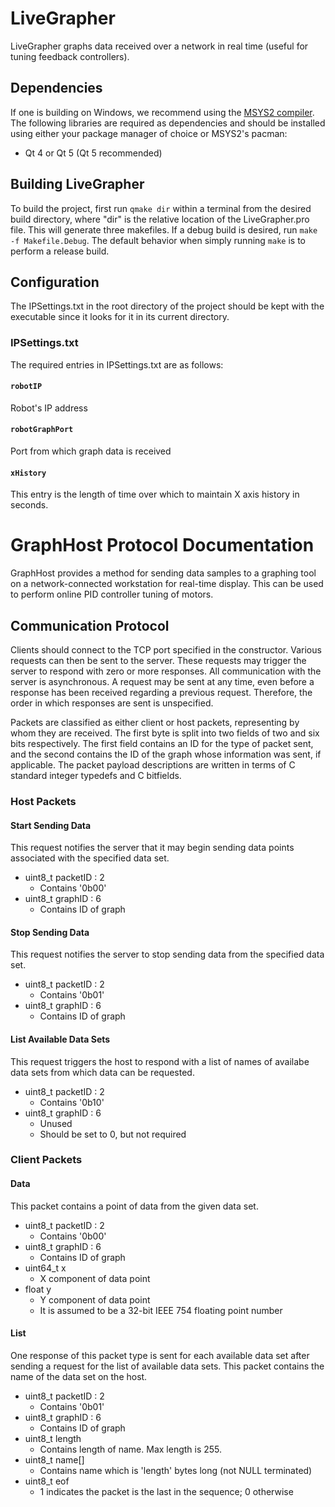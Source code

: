 # LiveGrapher

LiveGrapher graphs data received over a network in real time (useful for tuning feedback controllers).

## Dependencies

If one is building on Windows, we recommend using the [MSYS2 compiler](https://msys2.github.io/). The following libraries are required as dependencies and should be installed using either your package manager of choice or MSYS2's pacman:

* Qt 4 or Qt 5 (Qt 5 recommended)

## Building LiveGrapher

To build the project, first run `qmake dir` within a terminal from the desired build directory, where "dir" is the relative location of the LiveGrapher.pro file. This will generate three makefiles. If a debug build is desired, run `make -f Makefile.Debug`. The default behavior when simply running `make` is to perform a release build.

## Configuration

The IPSettings.txt in the root directory of the project should be kept with the executable since it looks for it in its current directory.

### IPSettings.txt

The required entries in IPSettings.txt are as follows:

#### `robotIP`

Robot's IP address

#### `robotGraphPort`

Port from which graph data is received

#### `xHistory`

This entry is the length of time over which to maintain X axis history in seconds.

# GraphHost Protocol Documentation

GraphHost provides a method for sending data samples to a graphing tool on a network-connected workstation for real-time display. This can be used to perform online PID controller tuning of motors.

## Communication Protocol

Clients should connect to the TCP port specified in the constructor. Various requests can then be sent to the server. These requests may trigger the server to respond with zero or more responses. All communication with the server is asynchronous. A request may be sent at any time, even before a response has been received regarding a previous request. Therefore, the order in which responses are sent is unspecified.

Packets are classified as either client or host packets, representing by whom they are received. The first byte is split into two fields of two and six bits respectively. The first field contains an ID for the type of packet sent, and the second contains the ID of the graph whose information was sent, if applicable. The packet payload descriptions are written in terms of C standard integer typedefs and C bitfields.

### Host Packets

#### Start Sending Data

This request notifies the server that it may begin sending data points associated with the specified data set.

* uint8_t packetID : 2
  * Contains '0b00'
* uint8_t graphID : 6
  * Contains ID of graph

#### Stop Sending Data

This request notifies the server to stop sending data from the specified data set.

* uint8_t packetID : 2
  * Contains '0b01'
* uint8_t graphID : 6
  * Contains ID of graph

#### List Available Data Sets

This request triggers the host to respond with a list of names of availabe data sets from which data can be requested.

* uint8_t packetID : 2
  * Contains '0b10'
* uint8_t graphID : 6
  * Unused
  * Should be set to 0, but not required

### Client Packets

#### Data

This packet contains a point of data from the given data set.

* uint8_t packetID : 2
  * Contains '0b00'
* uint8_t graphID : 6
  * Contains ID of graph
* uint64_t x
  * X component of data point
* float y
  * Y component of data point
  * It is assumed to be a 32-bit IEEE 754 floating point number

#### List

One response of this packet type is sent for each available data set after sending a request for the list of available data sets. This packet contains the name of the data set on the host.

* uint8_t packetID : 2
  * Contains '0b01'
* uint8_t graphID : 6
  * Contains ID of graph
* uint8_t length
  * Contains length of name. Max length is 255.
* uint8_t name[]
  * Contains name which is 'length' bytes long (not NULL terminated)
* uint8_t eof
  * 1 indicates the packet is the last in the sequence; 0 otherwise
